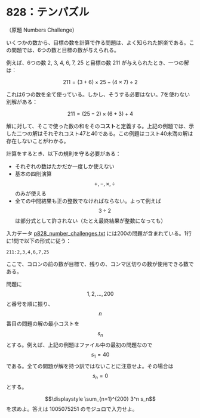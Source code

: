 # 828：テンパズル

（原題 Numbers Challenge）

いくつかの数から、目標の数を計算で作る問題は、よく知られた娯楽である。この問題では、6つの数と目標の数が与えられる。

例えば、6つの数 2, 3, 4, 6, 7, 25 と目標の数 211 が与えられたとき、一つの解は：

$$211 = (3 + 6) \times 25 - (4 \times 7) \div 2$$

これは6つの数を全て使っている。しかし、そうする必要はない。7を使わない別解がある：

$$211 = (25 - 2) \times (6 + 3) + 4$$

解に対して、そこで使った数の和をその**コスト**と定義する。上記の例題では、示した二つの解はそれぞれコスト47と40である。この例題はコスト40未満の解は存在しないことがわかる。

計算をするとき、以下の規則を守る必要がある：

* それぞれの数はたかだか一度しか使えない
* 基本の四則演算 $$+, -, \times, \div$$ のみが使える
* 全ての中間結果も正の整数でなければならない。よって例えば $$3 \div 2$$ は部分式として許されない（たとえ最終結果が整数になっても）

入力データ [p828\_number\_challenges.txt](https://projecteuler.net/project/resources/p828\_number\_challenges.txt) には200の問題が含まれている。1行に1問で以下の形式に従う：

```
211:2,3,4,6,7,25
```

ここで、コロンの前の数が目標で、残りの、コンマ区切りの数が使用できる数である。

問題に $$1,2,\dots,200$$ と番号を順に振り、$$n$$番目の問題の解の最小コストを $$s_n$$とする。例えば、上記の例題はファイル中の最初の問題なので $$s_1 = 40$$ である。全ての問題が解を持つ訳ではないことに注意せよ。その場合は $$s_n = 0$$ とする。

$$\displaystyle \sum_{n=1}^{200} 3^n s_n$$ を求めよ。答えは 1005075251 のモジュロで入力せよ。
